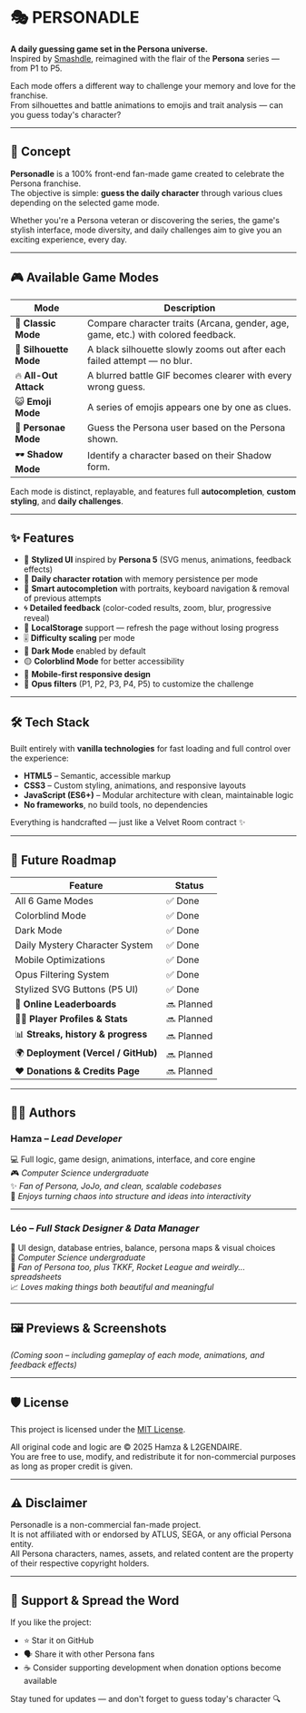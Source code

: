 # 🎭 PERSONADLE

**A daily guessing game set in the Persona universe.**  
Inspired by [Smashdle](https://smashdle.net), reimagined with the flair of the **Persona** series — from P1 to P5.

Each mode offers a different way to challenge your memory and love for the franchise.  
From silhouettes and battle animations to emojis and trait analysis — can you guess today's character?

---

## 🧠 Concept

**Personadle** is a 100% front-end fan-made game created to celebrate the Persona franchise.  
The objective is simple: **guess the daily character** through various clues depending on the selected game mode.

Whether you're a Persona veteran or discovering the series, the game's stylish interface, mode diversity, and daily challenges aim to give you an exciting experience, every day.

---

## 🎮 Available Game Modes

| Mode              | Description                                                                 |
|-------------------|-----------------------------------------------------------------------------|
| 🧩 **Classic Mode**      | Compare character traits (Arcana, gender, age, game, etc.) with colored feedback. |
| 🖤 **Silhouette Mode**   | A black silhouette slowly zooms out after each failed attempt — no blur.        |
| 🔥 **All-Out Attack**    | A blurred battle GIF becomes clearer with every wrong guess.                 |
| 😺 **Emoji Mode**        | A series of emojis appears one by one as clues.                            |
| 👥 **Personae Mode**     | Guess the Persona user based on the Persona shown.                         |
| 🕶️ **Shadow Mode**      | Identify a character based on their Shadow form.                          |

Each mode is distinct, replayable, and features full **autocompletion**, **custom styling**, and **daily challenges**.

---

## ✨ Features

- 🎨 **Stylized UI** inspired by **Persona 5** (SVG menus, animations, feedback effects)
- 📆 **Daily character rotation** with memory persistence per mode
- 🧠 **Smart autocompletion** with portraits, keyboard navigation & removal of previous attempts
- 🌀 **Detailed feedback** (color-coded results, zoom, blur, progressive reveal)
- 🧮 **LocalStorage** support — refresh the page without losing progress
- 🎚️ **Difficulty scaling** per mode
- 🌙 **Dark Mode** enabled by default
- 🟡 **Colorblind Mode** for better accessibility
- 📱 **Mobile-first responsive design**
- 🎯 **Opus filters** (P1, P2, P3, P4, P5) to customize the challenge

---

## 🛠️ Tech Stack

Built entirely with **vanilla technologies** for fast loading and full control over the experience:

- **HTML5** – Semantic, accessible markup  
- **CSS3** – Custom styling, animations, and responsive layouts  
- **JavaScript (ES6+)** – Modular architecture with clean, maintainable logic  
- **No frameworks**, no build tools, no dependencies

Everything is handcrafted — just like a Velvet Room contract ✨

---

## 🚧 Future Roadmap

| Feature                         | Status     |
|---------------------------------|------------|
| All 6 Game Modes                | ✅ Done     |
| Colorblind Mode                 | ✅ Done     |
| Dark Mode                       | ✅ Done     |
| Daily Mystery Character System  | ✅ Done     |
| Mobile Optimizations            | ✅ Done     |
| Opus Filtering System           | ✅ Done     |
| Stylized SVG Buttons (P5 UI)    | ✅ Done     |
| 🎯 **Online Leaderboards**           | 🔜 Planned  |
| 🧑‍💻 **Player Profiles & Stats**      | 🔜 Planned  |
| 📊 **Streaks, history & progress**   | 🔜 Planned  |
| 🌍 **Deployment (Vercel / GitHub)** | 🔜 Planned  |
| ❤️ **Donations & Credits Page**     | 🔜 Planned  |

---

## 🧑‍💻 Authors

### **Hamza** – *Lead Developer*  
💻 Full logic, game design, animations, interface, and core engine  
🎮 *Computer Science undergraduate*  
✨ *Fan of Persona, JoJo, and clean, scalable codebases*  
📐 *Enjoys turning chaos into structure and ideas into interactivity*

---

### **Léo** – *Full Stack Designer & Data Manager*  
🎨 UI design, database entries, balance, persona maps & visual choices  
🧠 *Computer Science undergraduate*  
👾 *Fan of Persona too, plus TKKF, Rocket League and weirdly... spreadsheets*  
📈 *Loves making things both beautiful and meaningful*

---

## 🖼️ Previews & Screenshots

*(Coming soon – including gameplay of each mode, animations, and feedback effects)*

---

## 🛡️ License

This project is licensed under the [MIT License](./LICENSE.txt).

All original code and logic are © 2025 Hamza & L2GENDAIRE.  
You are free to use, modify, and redistribute it for non-commercial purposes as long as proper credit is given.

---

## ⚠️ Disclaimer

Personadle is a non-commercial fan-made project.  
It is not affiliated with or endorsed by ATLUS, SEGA, or any official Persona entity.  
All Persona characters, names, assets, and related content are the property of their respective copyright holders.

---

## 💖 Support & Spread the Word

If you like the project:

- ⭐ Star it on GitHub
- 🗣️ Share it with other Persona fans
- ☕ Consider supporting development when donation options become available

Stay tuned for updates — and don't forget to guess today's character 🔍
